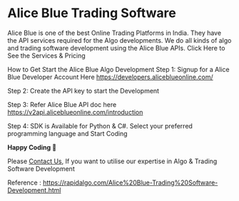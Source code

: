 Alice Blue Trading Software
============================

Alice Blue is one of the best Online Trading Platforms in India. They have the API services required for the Algo developments. We do all kinds of algo and trading software development using the Alice Blue APIs.
Click Here to See the Services & Pricing

How to Get Start the Alice Blue Algo Development
Step 1: Signup for a Alice Blue Developer Account Here https://developers.aliceblueonline.com/

Step 2: Create the API key to start the Development

Step 3: Refer Alice Blue API doc here https://v2api.aliceblueonline.com/introduction

Step 4: SDK is Available for Python & C#. Select your preferred programming language and Start Coding

__Happy Coding 🙂__
  
Please [Contact Us](https://rapidalgo.com/Alice%20Blue-Algo-Development.html), If you want to utilise our expertise in Algo & Trading Software Development

Reference : https://rapidalgo.com/Alice%20Blue-Trading%20Software-Development.html

